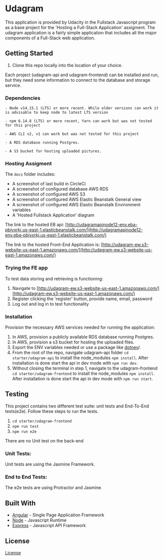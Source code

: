 # Udagram

This application is provided by Udacity in the Fullstack Javascript program as a base project for the 'Hosting a Full-Stack Application' assigment. The udagram application is a fairly simple application that includes all the major components of a Full-Stack web application.

## Getting Started

1. Clone this repo locally into the location of your choice.

Each project (udagram-api and udagram-frontend) can be installed and run, but they need some information to connect to the database and storage service.

### Dependencies

```
- Node v14.15.1 (LTS) or more recent. While older versions can work it is advisable to keep node to latest LTS version

- npm 6.14.8 (LTS) or more recent, Yarn can work but was not tested for this project

- AWS CLI v2, v1 can work but was not tested for this project

- A RDS database running Postgres.

- A S3 bucket for hosting uploaded pictures.

```

### Hosting Assigment
The `docs` folder includes:
- A screenshot of last build in CircleCi
- A screenshot of configured database AWS RDS
- A screenshot of configured AWS S3
- A screenshot of configured AWS Elastic Beanstalk General view
- A screenshot of configured AWS Elastic Beanstalk Environment variables
- A 'Hosted Fullstack Application' diagram

The link to the hosted EB api:
[http://udagramapinode12-env.eba-pbjyxrkj.us-east-1.elasticbeanstalk.com/](http://udagramapinode12-env.eba-pbjyxrkj.us-east-1.elasticbeanstalk.com/)

The link to the hosted Front-End Application is:
[http://udagram-ew.s3-website-us-east-1.amazonaws.com/](http://udagram-ew.s3-website-us-east-1.amazonaws.com/)

### Trying the FE app
To test data storing and retrieving is functioning:
1. Navigate to  [http://udagram-ew.s3-website-us-east-1.amazonaws.com/](http://udagram-ew.s3-website-us-east-1.amazonaws.com/)
2. Register clicking the 'register' button, provide name, email, password
3. Log out and log in to test functionality

### Installation

Provision the necessary AWS services needed for running the application:

1. In AWS, provision a publicly available RDS database running Postgres. <Place holder for link to classroom article>
1. In AWS, provision a s3 bucket for hosting the uploaded files. <Place holder for tlink to classroom article>
1. Export the ENV variables needed or use a package like [dotnev](https://www.npmjs.com/package/dotenv)/.
1. From the root of the repo, navigate udagram-api folder `cd starter/udagram-api` to install the node_modules `npm install`. After installation is done start the api in dev mode with `npm run dev`.
1. Without closing the terminal in step 1, navigate to the udagram-frontend `cd starter/udagram-frontend` to install the node_modules `npm install`. After installation is done start the api in dev mode with `npm run start`.

## Testing

This project contains two different test suite: unit tests and End-To-End tests(e2e). Follow these steps to run the tests.

1. `cd starter/udagram-frontend`
1. `npm run test`
1. `npm run e2e`

There are no Unit test on the back-end

### Unit Tests:

Unit tests are using the Jasmine Framework.

### End to End Tests:

The e2e tests are using Protractor and Jasmine.

## Built With

- [Angular](https://angular.io/) - Single Page Application Framework
- [Node](https://nodejs.org) - Javascript Runtime
- [Express](https://expressjs.com/) - Javascript API Framework

## License

[License](LICENSE.txt)
